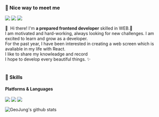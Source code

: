 ### 🤞 Nice way to meet me
<p>
   <a href="https://imgeozi.tistory.com/" target="_blank"><img src="https://img.shields.io/badge/Tech_Blog-DD0B78?style=flat-square&logo=Tistory&logoColor=white"/></a>
  <a href="https://www.linkedin.com/in/dgd03146/" target="_blank"><img src="https://img.shields.io/badge/GeoJungIm-0A66C2?style=flat-square&logo=Linkedin&logoColor=white"/></a>
  <a href="mailto:ibory1220@gmail.com" target="_blank"><img src="https://img.shields.io/badge/ibory1220@gmail.com-EA4335?style=flat-square&logo=Gmail&logoColor=white"/></a>
</p>

<p>
  👋&nbsp; Hi there! I'm <b>a prepared frontend developer</b> skilled in WEB.🚀<br/>
  I am motivated and hard-working, always looking for new challenges. I am excited to learn and grow as a developer.<br/>
  For the past year, I have been interested in creating a web screen which is avaliable in my life with React.<br/>
  I like to share my knowleadge and record<br/>
  I hope to develop every beautiful things. ✨ <br/><br/>
</p>


### 💪 Skills
#### Platforms & Languages
<p>
  <img src="https://img.shields.io/badge/React-61DAFB?style=flat-square&logo=React&logoColor=black"/>
  <img src="https://img.shields.io/badge/TypeScript-3178C6?style=flat-square&logo=TypeScript&logoColor=white"/>
  <img src="https://img.shields.io/badge/Next-3178C6?style=flat-square&logo=Next&logoColor=white"/>
</p>
<p>
  

</p>

![GeoJung's github stats](https://github-readme-stats.vercel.app/api?username=dgd03146&show_icons=true&theme=vue)
